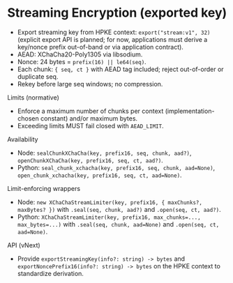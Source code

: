 # Streaming Encryption (exported key)

- Export streaming key from HPKE context: `export("stream:v1", 32)` (explicit export API is planned; for now, applications must derive a key/nonce prefix out-of-band or via application contract).
- AEAD: XChaCha20-Poly1305 via libsodium.
- Nonce: 24 bytes = `prefix(16) || le64(seq)`.
- Each chunk: `{ seq, ct }` with AEAD tag included; reject out-of-order or duplicate seq.
- Rekey before large seq windows; no compression.

Limits (normative)
- Enforce a maximum number of chunks per context (implementation-chosen constant) and/or maximum bytes.
- Exceeding limits MUST fail closed with `AEAD_LIMIT`.

Availability
- Node: `sealChunkXChaCha(key, prefix16, seq, chunk, aad?)`, `openChunkXChaCha(key, prefix16, seq, ct, aad?)`.
- Python: `seal_chunk_xchacha(key, prefix16, seq, chunk, aad=None)`, `open_chunk_xchacha(key, prefix16, seq, ct, aad=None)`.

Limit-enforcing wrappers
- Node: `new XChaChaStreamLimiter(key, prefix16, { maxChunks?, maxBytes? })` with `.seal(seq, chunk, aad?)` and `.open(seq, ct, aad?)`.
- Python: `XChaChaStreamLimiter(key, prefix16, max_chunks=..., max_bytes=...)` with `.seal(seq, chunk, aad=None)` and `.open(seq, ct, aad=None)`.

API (vNext)
- Provide `exportStreamingKey(info?: string) -> bytes` and `exportNoncePrefix16(info?: string) -> bytes` on the HPKE context to standardize derivation.